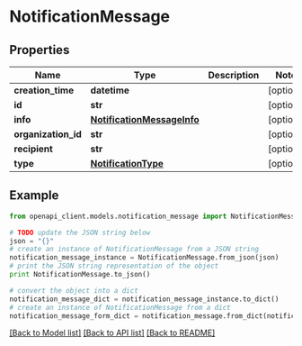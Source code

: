 # NotificationMessage


## Properties
Name | Type | Description | Notes
------------ | ------------- | ------------- | -------------
**creation_time** | **datetime** |  | [optional] 
**id** | **str** |  | [optional] 
**info** | [**NotificationMessageInfo**](NotificationMessageInfo.md) |  | [optional] 
**organization_id** | **str** |  | [optional] 
**recipient** | **str** |  | [optional] 
**type** | [**NotificationType**](NotificationType.md) |  | [optional] 

## Example

```python
from openapi_client.models.notification_message import NotificationMessage

# TODO update the JSON string below
json = "{}"
# create an instance of NotificationMessage from a JSON string
notification_message_instance = NotificationMessage.from_json(json)
# print the JSON string representation of the object
print NotificationMessage.to_json()

# convert the object into a dict
notification_message_dict = notification_message_instance.to_dict()
# create an instance of NotificationMessage from a dict
notification_message_form_dict = notification_message.from_dict(notification_message_dict)
```
[[Back to Model list]](../README.md#documentation-for-models) [[Back to API list]](../README.md#documentation-for-api-endpoints) [[Back to README]](../README.md)


